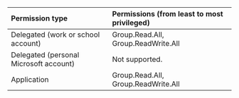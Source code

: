 |Permission type      | Permissions (from least to most privileged)              |
|:--------------------|:---------------------------------------------------------|
|Delegated (work or school account)      |   Group.Read.All, Group.ReadWrite.All           |
|Delegated (personal Microsoft account)      |   Not supported.            |
|Application      |    Group.Read.All, Group.ReadWrite.All           |